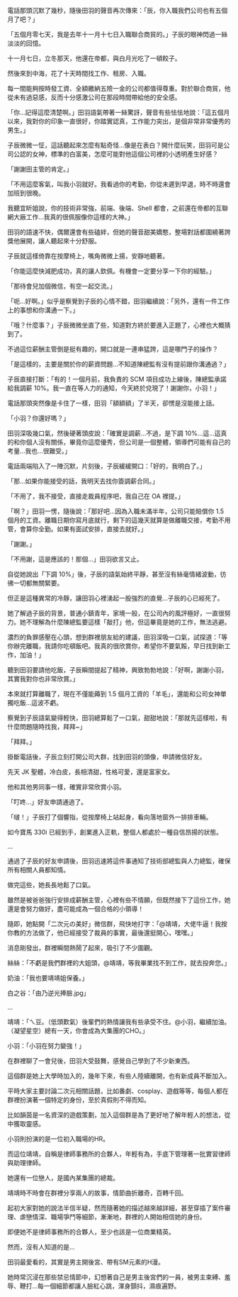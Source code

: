 
電話那頭沉默了幾秒，隨後田羽的聲音再次傳來：「辰，你入職我們公司也有五個月了吧？」

「五個月零七天，我是去年十一月十七日入職聯合商貿的。」子辰的眼神閃過一絲淡淡的回憶。

十一月七日，立冬那天，他還在帝都，與白月光吃了一頓餃子。

然後來到中海，花了十天時間找工作、租房、入職。

每一間能夠按時發工資、全額繳納五險一金的公司都值得尊重。對於聯合商貿，他從未有過惡感，反而十分感激公司在那段時間帶給他的安全感。

「你...記得這麼清楚啊。」田羽語氣帶著一絲驚訝，聲音有些怯怯地說：「這五個月以來，我對你的印象一直很好，你踏實認真，工作能力突出，是個非常非常優秀的男生。」

子辰微微一怔，這話聽起來怎麼有點奇怪...像是在表白？開什麼玩笑，田羽可是公司公認的女神，標準的白富美，怎麼可能對他這個公司裡的小透明產生好感？

「謝謝田主管的肯定。」

「不用這麼客氣，叫我小羽就好。我看過你的考勤，你從未遲到早退，時不時還會加班到很晚。

我聽宜盺姐說，你的技術非常強，前端、後端、Shell 都會，之前還在帝都的互聯網大廠工作...我真的很佩服像你這樣的大神。」

田羽的語速不快，偶爾還會有些磕絆，但她的聲音甜美嬌憨，整場對話都圍繞著誇獎他展開，讓人聽起來十分舒服。

子辰就這樣倚靠在按摩椅上，嘴角微微上揚，安靜地聽著。

「你能這麼快減肥成功，真的讓人欽佩。有機會一定要分享一下你的經驗。」

「那待會兒加個微信，有空一起交流。」

「呃...好啊。」似乎是察覺到子辰的心情不錯，田羽繼續說：「另外，還有一件工作上的事想和你溝通一下。」

「哦？什麼事？」子辰微微坐直了些，知道對方終於要進入正題了，心裡也大概猜到了。

不過這位薪酬主管倒是挺有趣的，開口就是一連串猛誇，這是哪門子的操作？

「是這樣的，主要是關於你的薪資問題...不知道陳總監有沒有提前跟你溝通過？」

子辰直接打斷：「有的！一個月前，我負責的 SCM 項目成功上線後，陳總監承諾給我調薪 10%。我一直在等人力的通知，今天終於兌現了！謝謝你，小羽！」

電話那頭突然像是卡住了一樣，田羽「額額額」了半天，卻愣是沒能接上話。

「小羽？你還好嗎？」

田羽深吸幾口氣，然後硬著頭皮說：「確實是調薪...不過，是下調 10%...這...這真的和你個人沒有關係，畢竟你這麼優秀，但公司是一個整體，領導們可能有自己的考量...我也...很難受。」

電話兩端陷入了一陣沉默，片刻後，子辰緩緩開口：「好的，我明白了。」

「那...如果你能接受的話，我明天去找你簽調薪合同。」

「不用了，我不接受，直接走裁員程序吧，我自己在 OA 裡提。」

「啊？」田羽一愣，隨後說：「那好吧...因為入職未滿半年，公司只能賠償你 1.5 個月的工資。離職日期你寫月底就行，剩下的這幾天就算是做離職交接，考勤不用管，會算你全勤。如果有面試安排，直接去就好。」

「謝謝。」

「不用謝，這是應該的！那個...」田羽欲言又止。

自從她說出「下調 10%」後，子辰的語氣始終平靜，甚至沒有絲毫情緒波動，彷彿一切都無關緊要。

但正是這種異常的冷靜，讓田羽心裡湧起一股強烈的直覺...子辰的心已經死了。

她了解過子辰的背景，普通小鎮青年，家境一般，在公司內的風評極好，一直很努力。她不理解為什麼陳總監要這樣「敲打」他，但這畢竟是她的工作，無法逃避。

濃烈的負罪感壓在心頭，想到群裡朋友給的建議，田羽深吸一口氣，試探道：「等你辦完離職，我請你吃頓飯吧。我真的很欣賞你，希望你不要氣餒，早日找到新工作，加油！」

聽到田羽要請他吃飯，子辰瞬間提起了精神，興致勃勃地說：「好啊，謝謝小羽，其實我對你也非常欣賞。」

本來就打算離職了，現在不僅能薅到 1.5 個月工資的「羊毛」，還能和公司女神單獨吃飯...這波不虧。

察覺到子辰語氣變得輕快，田羽總算鬆了一口氣，甜甜地說：「那就先這樣啦，有什麼問題隨時找我，拜拜~」

「拜拜。」

掛斷電話後，子辰立刻打開公司大群，找到田羽的頭像，申請微信好友。

先天 JK 聖體，冷白皮，長相清甜，性格可愛，還是富家女。

他和其他男同事一樣，確實非常欣賞小羽。

「叮咚...」好友申請通過了。

「啵！」子辰打了個響指，從按摩椅上站起身，看向落地窗外一排排車輛。

如今寶馬 330i 已經到手，創業進入正軌，整個人都處於一種自信昂揚的狀態。

...

通過了子辰的好友申請後，田羽迅速將這件事通知了技術部總監與人力總監，確保所有相關人員都知情。  

做完這些，她長長地鬆了口氣。  

雖然是被爸爸強行安排成薪酬主管，心裡有些不情願，但既然接下了這份工作，她還是會努力做好，盡可能成為一個合格的小領導！  

隨即，她點開「二次元の美好」微信群，飛快地打字：「@靖靖，大佬牛逼！我按你教的方法做了，他已經接受了裁員的事實，最後還挺開心，嘿嘿。」  

消息剛發出，群裡瞬間熱鬧了起來，吸引了不少圍觀。  

絲絲：「不虧是我們群裡的大姐頭，@靖靖，等我畢業找不到工作，就去投奔您。」  

奶油：「我也要靖靖姐保養。」  

白之谷：「由乃逆光捧臉.jpg」  

...

靖靖：「ㄟ豆。（低頭歎氣）後輩們的熱情讓我有些承受不住。@小羽，繼續加油。（凝望星空）總有一天，你會成為大集團的CHO。」  

小羽：「小羽在努力變強！」  

在群裡聊了一會兒後，田羽大受鼓舞，感覺自己學到了不少新東西。  

這個群是她上大學時加入的，幾年下來，有些人陸續離開，也有新成員不斷加入。  

平時大家主要討論二次元相關話題，比如番劇、cosplay、遊戲等等，每個人都在群裡扮演著一個特定的身份，至於真假則不得而知。  

比如韻茵是一名資深的遊戲策劃，加入這個群是為了更好地了解年輕人的想法，從中獲取靈感。  

小羽則扮演的是一位初入職場的HR。  

而這位靖靖，自稱是律師事務所的合夥人，年輕有為，手底下管理著一批實習律師與助理律師。  

她還有一位戀人，是國內某集團的總裁。  

靖靖時不時會在群裡分享兩人的故事，情節曲折離奇，百轉千回。  

起初大家對她的說法半信半疑，然而隨著她的描述越來越詳細，甚至穿插了案件審理、虐戀情深、職場爭鬥等細節，漸漸地，群裡的人開始相信她的身份。  

即便她不是律師事務所的合夥人，至少也該是一位商業精英。  

然而，沒有人知道的是...

田羽最愛看的，其實是男主開後宮、帶有SM元素的H漫。

她時常沉浸在那些禁忌情節中，幻想著自己是男主後宮們的一員，被男主束縛、羞辱、鞭打...每一個細節都讓人臉紅心跳，渾身顫抖，濕痕遍野。
